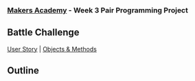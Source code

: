### [Makers Academy](http://www.makersacademy.com) - Week 3 Pair Programming Project

Battle Challenge 
-

[User Story](#Story) | [Objects & Methods](#Methods)

## <a name="Outline">Outline</a>
